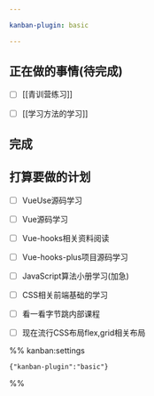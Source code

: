 ```yaml
---

kanban-plugin: basic

---
```


## 正在做的事情(待完成)

- [ ] [[青训营练习]]
- [ ] [[学习方法的学习]]


## 完成



## 打算要做的计划

- [ ] VueUse源码学习
- [ ] Vue源码学习
- [ ] Vue-hooks相关资料阅读
- [ ] Vue-hooks-plus项目源码学习
- [ ] JavaScript算法小册学习(加急)
- [ ] CSS相关前端基础的学习
- [ ] 看一看字节跳内部课程
- [ ] 现在流行CSS布局flex,grid相关布局




%% kanban:settings
```
{"kanban-plugin":"basic"}
```
%%